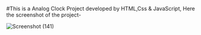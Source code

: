 #This is a Analog Clock Project developed by HTML,Css & JavaScript, Here the screenshot of the project-

![Screenshot (141)](https://github.com/user-attachments/assets/65035537-3bd1-489c-843a-553348499366)
